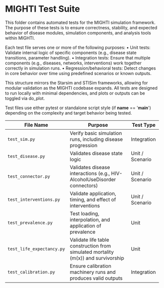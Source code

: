 # MIGHTI Test Suite

This folder contains automated tests for the MIGHTI simulation framework. The purpose of these tests is to ensure correctness, stability, and expected behavior of disease modules, simulation components, and analysis tools within MIGHTI.

Each test file serves one or more of the following purposes:
	•	Unit tests: Validate internal logic of specific components (e.g., disease state transitions, parameter handling).
	•	Integration tests: Ensure that multiple components (e.g., diseases, networks, interventions) work together correctly in simulation runs.
	•	Regression/behavioral tests: Detect changes in core behavior over time using predefined scenarios or known outputs.

This structure mirrors the Starsim and STISim frameworks, allowing for modular validation as the MIGHTI codebase expands. All tests are designed to run locally with minimal dependencies, and plots or outputs can be toggled via do_plot.

Test files use either pytest or standalone script style (if __name__ == '__main__') depending on the complexity and target behavior being tested.

| File Name              | Purpose                                                       | Test Type      |
|------------------------|---------------------------------------------------------------|----------------|
| `test_sim.py`          | Verify basic simulation runs, including disease progression   | Integration    |
| `test_disease.py`      | Validates disease state logic                                 | Unit / Scenario |
| `test_connector.py`  | Validates disease interactions  (e.g., HIV-AlcoholUseDisorder connectors)      | Unit / Scenario |
| `test_interventions.py` | Validate application, timing, and effect of interventions    | Unit / Scenario |
| `test_prevalence.py`   | Test loading, interpolation, and application of prevalence    | Unit           |
| `test_life_expectancy.py` | Validate life table construction from simulated mortality (m(x)) and survivorship   | Unit           |
| `test_calibration.py`  | Ensure calibration machinery runs and produces valid outputs  | Integration    |


